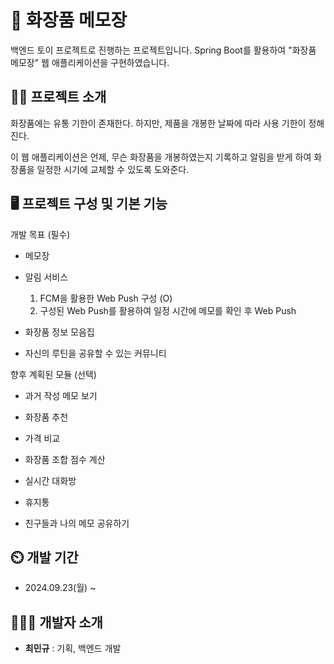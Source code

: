﻿# 📝 화장품 메모장

백엔드 토이 프로젝트로 진행하는 프로젝트입니다. Spring Boot를 활용하여 "화장품 메모장" 웹 애플리케이션을 구현하였습니다.

## 👨‍🏫 프로젝트 소개

화장품에는 유통 기한이 존재한다. 하지만, 제품을 개봉한 날짜에 따라 사용 기한이 정해진다.


이 웹 애플리케이션은 언제, 무슨 화장품을 개봉하였는지 기록하고 알림을 받게 하여 화장품을 일정한 시기에 교체할 수 있도록 도와준다.


## 🖥 프로젝트 구성 및 기본 기능

개발 목표 (필수)

- 메모장

- 알림 서비스 
  1. FCM을 활용한 Web Push 구성 (O)
  2. 구성된 Web Push를 활용하여 일정 시간에 메모를 확인 후 Web Push

- 화장품 정보 모음집

- 자신의 루틴을 공유할 수 있는 커뮤니티


향후 계획된 모듈 (선택)

- 과거 작성 메모 보기

- 화장품 추천

- 가격 비교

- 화장품 조합 점수 계산

- 실시간 대화방

- 휴지통

- 친구들과 나의 메모 공유하기


## ⏲️ 개발 기간

- 2024.09.23(월) ~


## 🧑‍🤝‍🧑 개발자 소개 

- **최민규** : 기획, 백엔드 개발